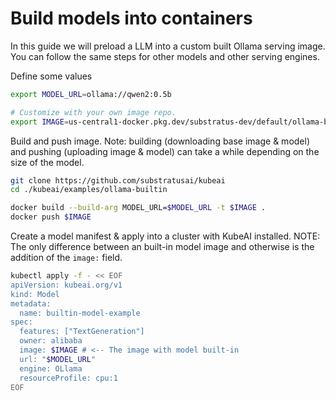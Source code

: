 # Build models into containers

In this guide we will preload a LLM into a custom built Ollama serving image. You can follow the same steps for other models and other serving engines.

Define some values
```bash
export MODEL_URL=ollama://qwen2:0.5b

# Customize with your own image repo.
export IMAGE=us-central1-docker.pkg.dev/substratus-dev/default/ollama-builtin-qwen2-05b:latest
```

Build and push image. Note: building (downloading base image & model) and pushing (uploading image & model) can take a while depending on the size of the model.

```bash
git clone https://github.com/substratusai/kubeai
cd ./kubeai/examples/ollama-builtin

docker build --build-arg MODEL_URL=$MODEL_URL -t $IMAGE .
docker push $IMAGE
```

Create a model manifest & apply into a cluster with KubeAI installed. NOTE: The only difference between an built-in model image and otherwise is the addition of the `image:` field.

```bash
kubectl apply -f - << EOF
apiVersion: kubeai.org/v1
kind: Model
metadata:
  name: builtin-model-example
spec:
  features: ["TextGeneration"]
  owner: alibaba
  image: $IMAGE # <-- The image with model built-in
  url: "$MODEL_URL"
  engine: OLlama
  resourceProfile: cpu:1
EOF
```
